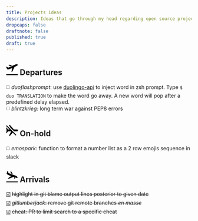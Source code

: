 ```yaml
---
title: Projects ideas
description: Ideas that go through my head regarding open source projects I can start or contribute to
dropcaps: false
draftnote: false
published: true
draft: true
---
```


## <img src="/public/img/posts/airplane-takeoff.png" width="32" class='emoji' />  Departures


:white_medium_square: *duoflashprompt*: use [duolingo-api](https://github.com/KartikTalwar/Duolingo) 
to inject word in zsh prompt. Type `$ duo TRANSLATION` to make the word go away. A new word will pop 
after a predefined delay elapsed.   
:white_medium_square: *blintzkrieg*: long term war against PEP8 errors  

## <img src="/public/img/posts/airplane-on_hold.png" width="32" class='emoji' />  On-hold

:white_medium_square: *emospark*: function to format a number list as a 2 row emojis sequence in slack 

## <img src="/public/img/posts/airplane-landing.png" width="32" class='emoji' />  Arrivals

<a class="no-underline" title="Highlighting lines in git blame output based on dates" href="http://kray.me/2018/02/git-blame-highlight-lines-date/">:ballot_box_with_check:</a>
 ~~highlight in git blame output lines posterior to given date~~  
<a class="no-underline" title="ezlumberjack deletes git remote branches en masse"  href="https://github.com/Kraymer/ezlumberjack">:ballot_box_with_check:</a>
 ~~*gitlumberjack*: remove git remote branches *en masse*~~  
<a class="no-underline" title="cheat pull request" href="https://github.com/chrisallenlane/cheat/pull/371">:ballot_box_with_check:</a>
 ~~cheat: PR to limit search to a specific cheat~~
